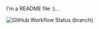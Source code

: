 I'm a README file :)...

![GitHub Workflow Status (branch)](https://img.shields.io/github/actions/workflow/status/priingles/PracticeSE/main.yml?branch=master)